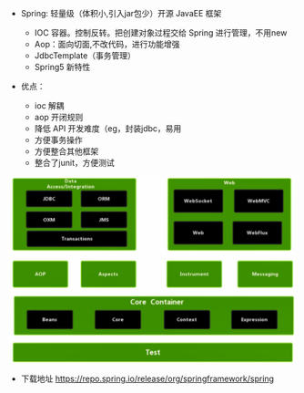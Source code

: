 + Spring: 轻量级（体积小,引入jar包少）开源 JavaEE 框架
  + IOC 容器。控制反转。把创建对象过程交给 Spring 进行管理，不用new
  + Aop：面向切面,不改代码，进行功能增强
  + JdbcTemplate（事务管理）
  + Spring5 新特性

+ 优点：
  + ioc 解耦
  + aop 开闭规则
  + 降低 API 开发难度（eg，封装jdbc，易用
  + 方便事务操作
  + 方便整合其他框架
  + 整合了junit，方便测试

 
![](img/0_spring.png)

+ 下载地址 https://repo.spring.io/release/org/springframework/spring 